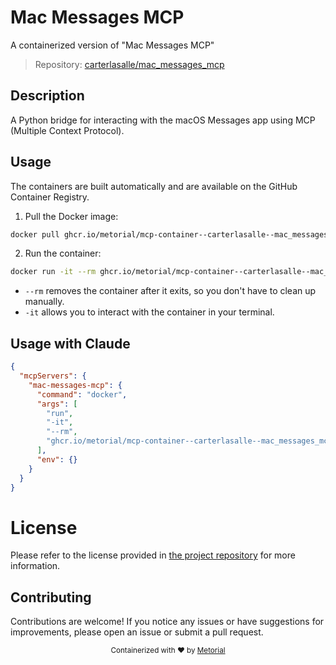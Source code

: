 
# Mac Messages MCP

A containerized version of "Mac Messages MCP"

> Repository: [carterlasalle/mac_messages_mcp](https://github.com/carterlasalle/mac_messages_mcp)

## Description

A Python bridge for interacting with the macOS Messages app using MCP (Multiple Context Protocol).


## Usage

The containers are built automatically and are available on the GitHub Container Registry.

1. Pull the Docker image:

```bash
docker pull ghcr.io/metorial/mcp-container--carterlasalle--mac_messages_mcp--mac-messages-mcp
```

2. Run the container:

```bash
docker run -it --rm ghcr.io/metorial/mcp-container--carterlasalle--mac_messages_mcp--mac-messages-mcp 
```

- `--rm` removes the container after it exits, so you don't have to clean up manually.
- `-it` allows you to interact with the container in your terminal.



## Usage with Claude

```json
{
  "mcpServers": {
    "mac-messages-mcp": {
      "command": "docker",
      "args": [
        "run",
        "-it",
        "--rm",
        "ghcr.io/metorial/mcp-container--carterlasalle--mac_messages_mcp--mac-messages-mcp"
      ],
      "env": {}
    }
  }
}
```

# License

Please refer to the license provided in [the project repository](https://github.com/carterlasalle/mac_messages_mcp) for more information.

## Contributing

Contributions are welcome! If you notice any issues or have suggestions for improvements, please open an issue or submit a pull request.

<div align="center">
  <sub>Containerized with ❤️ by <a href="https://metorial.com">Metorial</a></sub>
</div>
  